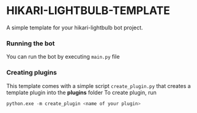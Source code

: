 # HIKARI-LIGHTBULB-TEMPLATE

A simple template for your hikari-lightbulb bot project.

### Running the bot

You can run the bot by executing `main.py` file

### Creating plugins

This template comes with a simple script `create_plugin.py` that creates a template plugin into the **plugins** folder
To create plugin, run

```Python
python.exe -m create_plugin <name of your plugin>
```
